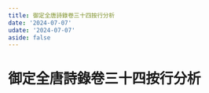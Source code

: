 ```yaml
---
title: 御定全唐詩錄卷三十四按行分析
date: '2024-07-07'
udate: '2024-07-07'
aside: false
---
```

# 御定全唐詩錄卷三十四按行分析

<LinePage :list="lines" :chapternum="34" />

<script setup>
const chapter = '卷三十四';
import lines from '/data/qtsl/卷三十四/lines.json'
</script>
